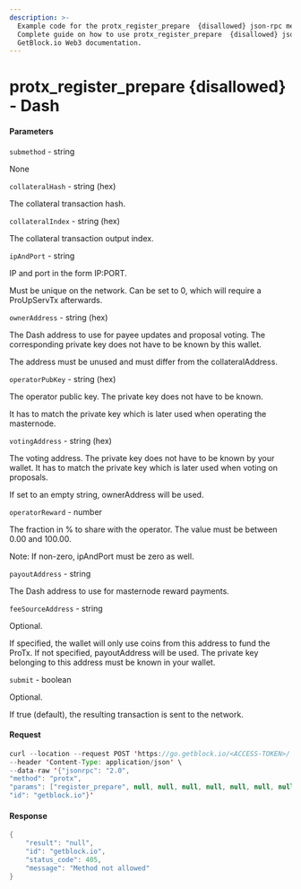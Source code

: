 ```yaml
---
description: >-
  Example code for the protx_register_prepare  {disallowed} json-rpc method.
  Сomplete guide on how to use protx_register_prepare  {disallowed} json-rpc in
  GetBlock.io Web3 documentation.
---
```


# protx\_register\_prepare {disallowed} - Dash

#### Parameters

`submethod` - string

None

`collateralHash` - string (hex)

The collateral transaction hash.

`collateralIndex` - string (hex)

The collateral transaction output index.

`ipAndPort` - string

IP and port in the form IP:PORT.

Must be unique on the network. Can be set to 0, which will require a ProUpServTx afterwards.

`ownerAddress` - string (hex)

The Dash address to use for payee updates and proposal voting. The corresponding private key does not have to be known by this wallet.

The address must be unused and must differ from the collateralAddress.

`operatorPubKey` - string (hex)

The operator public key. The private key does not have to be known.

It has to match the private key which is later used when operating the masternode.

`votingAddress` - string (hex)

The voting address. The private key does not have to be known by your wallet. It has to match the private key which is later used when voting on proposals.

If set to an empty string, ownerAddress will be used.

`operatorReward` - number

The fraction in % to share with the operator. The value must be between 0.00 and 100.00.

Note: If non-zero, ipAndPort must be zero as well.

`payoutAddress` - string

The Dash address to use for masternode reward payments.

`feeSourceAddress` - string

Optional.

If specified, the wallet will only use coins from this address to fund the ProTx. If not specified, payoutAddress will be used. The private key belonging to this address must be known in your wallet.

`submit` - boolean

Optional.

If true (default), the resulting transaction is sent to the network.

#### Request

```java
curl --location --request POST 'https://go.getblock.io/<ACCESS-TOKEN>/' \
--header 'Content-Type: application/json' \
--data-raw '{"jsonrpc": "2.0",
"method": "protx",
"params": ["register_prepare", null, null, null, null, null, null, null, null, null, null],
"id": "getblock.io"}'
```

#### Response

```java
{
    "result": "null",
    "id": "getblock.io",
    "status_code": 405,
    "message": "Method not allowed"
}
```
